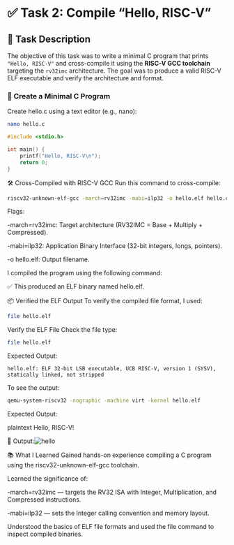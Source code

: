 # ✅ Task 2: Compile “Hello, RISC-V”
## 📝 Task Description
The objective of this task was to write a minimal C program that prints `"Hello, RISC-V"` and cross-compile it using the **RISC-V GCC toolchain** targeting the `rv32imc` architecture. The goal was to produce a valid RISC-V ELF executable and verify the architecture and format.
### 📄 Create a Minimal C Program
Create hello.c using a text editor (e.g., nano):
```bash
nano hello.c
```
```c
#include <stdio.h>

int main() {
    printf("Hello, RISC-V\n");
    return 0;
}
```
🛠️ Cross-Compiled with RISC-V GCC
Run this command to cross-compile:

```bash
riscv32-unknown-elf-gcc -march=rv32imc -mabi=ilp32 -o hello.elf hello.c
```
Flags:

-march=rv32imc: Target architecture (RV32IMC = Base + Multiply + Compressed).

-mabi=ilp32: Application Binary Interface (32-bit integers, longs, pointers).

-o hello.elf: Output filename.

I compiled the program using the following command:

✅ This produced an ELF binary named hello.elf.

📦 Verified the ELF Output
To verify the compiled file format, I used:

```bash
file hello.elf
```
 Verify the ELF File
Check the file type:

```bash
file hello.elf
```
Expected Output:

```
hello.elf: ELF 32-bit LSB executable, UCB RISC-V, version 1 (SYSV), statically linked, not stripped
```
To see the output:

```bash
qemu-system-riscv32 -nographic -machine virt -kernel hello.elf
```
Expected Output:

plaintext
Hello, RISC-V!

📌 Output:![hello](https://github.com/user-attachments/assets/2652b7ff-964a-4d39-b5d3-82a36e71dc56)


📚 What I Learned
Gained hands-on experience compiling a C program using the riscv32-unknown-elf-gcc toolchain.

Learned the significance of:

-march=rv32imc — targets the RV32 ISA with Integer, Multiplication, and Compressed instructions.

-mabi=ilp32 — sets the Integer calling convention and memory layout.

Understood the basics of ELF file formats and used the file command to inspect compiled binaries.

